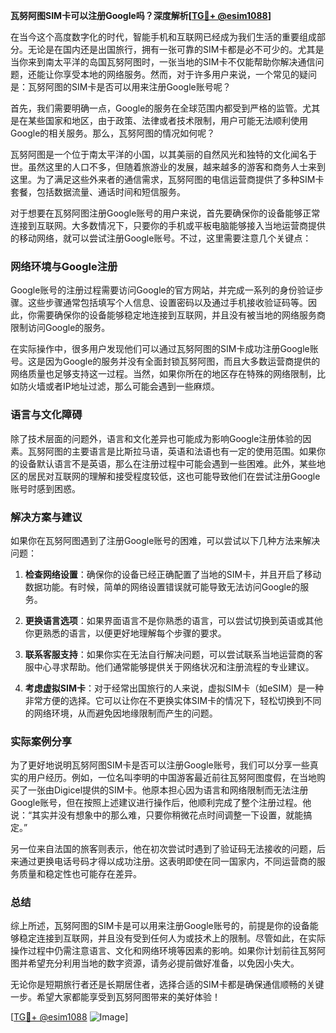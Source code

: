 **瓦努阿图SIM卡可以注册Google吗？深度解析[[TG💪+ @esim1088](https://t.me/s/esim1088)]**

在当今这个高度数字化的时代，智能手机和互联网已经成为我们生活的重要组成部分。无论是在国内还是出国旅行，拥有一张可靠的SIM卡都是必不可少的。尤其是当你来到南太平洋的岛国瓦努阿图时，一张当地的SIM卡不仅能帮助你解决通信问题，还能让你享受本地的网络服务。然而，对于许多用户来说，一个常见的疑问是：瓦努阿图的SIM卡是否可以用来注册Google账号呢？

首先，我们需要明确一点，Google的服务在全球范围内都受到严格的监管。尤其是在某些国家和地区，由于政策、法律或者技术限制，用户可能无法顺利使用Google的相关服务。那么，瓦努阿图的情况如何呢？

瓦努阿图是一个位于南太平洋的小国，以其美丽的自然风光和独特的文化闻名于世。虽然这里的人口不多，但随着旅游业的发展，越来越多的游客和商务人士来到这里。为了满足这些外来者的通信需求，瓦努阿图的电信运营商提供了多种SIM卡套餐，包括数据流量、通话时间和短信服务。

对于想要在瓦努阿图注册Google账号的用户来说，首先要确保你的设备能够正常连接到互联网。大多数情况下，只要你的手机或平板电脑能够接入当地运营商提供的移动网络，就可以尝试注册Google账号。不过，这里需要注意几个关键点：

### 网络环境与Google注册

Google账号的注册过程需要访问Google的官方网站，并完成一系列的身份验证步骤。这些步骤通常包括填写个人信息、设置密码以及通过手机接收验证码等。因此，你需要确保你的设备能够稳定地连接到互联网，并且没有被当地的网络服务商限制访问Google的服务。

在实际操作中，很多用户发现他们可以通过瓦努阿图的SIM卡成功注册Google账号。这是因为Google的服务并没有全面封锁瓦努阿图，而且大多数运营商提供的网络质量也足够支持这一过程。当然，如果你所在的地区存在特殊的网络限制，比如防火墙或者IP地址过滤，那么可能会遇到一些麻烦。

### 语言与文化障碍

除了技术层面的问题外，语言和文化差异也可能成为影响Google注册体验的因素。瓦努阿图的主要语言是比斯拉马语，英语和法语也有一定的使用范围。如果你的设备默认语言不是英语，那么在注册过程中可能会遇到一些困难。此外，某些地区的居民对互联网的理解和接受程度较低，这也可能导致他们在尝试注册Google账号时感到困惑。

### 解决方案与建议

如果你在瓦努阿图遇到了注册Google账号的困难，可以尝试以下几种方法来解决问题：

1. **检查网络设置**：确保你的设备已经正确配置了当地的SIM卡，并且开启了移动数据功能。有时候，简单的网络设置错误就可能导致无法访问Google的服务。

2. **更换语言选项**：如果界面语言不是你熟悉的语言，可以尝试切换到英语或其他你更熟悉的语言，以便更好地理解每个步骤的要求。

3. **联系客服支持**：如果你实在无法自行解决问题，可以尝试联系当地运营商的客服中心寻求帮助。他们通常能够提供关于网络状况和注册流程的专业建议。

4. **考虑虚拟SIM卡**：对于经常出国旅行的人来说，虚拟SIM卡（如eSIM）是一种非常方便的选择。它可以让你在不更换实体SIM卡的情况下，轻松切换到不同的网络环境，从而避免因地缘限制而产生的问题。

### 实际案例分享

为了更好地说明瓦努阿图SIM卡是否可以注册Google账号，我们可以分享一些真实的用户经历。例如，一位名叫李明的中国游客最近前往瓦努阿图度假，在当地购买了一张由Digicel提供的SIM卡。他原本担心因为语言和网络限制而无法注册Google账号，但在按照上述建议进行操作后，他顺利完成了整个注册过程。他说：“其实并没有想象中的那么难，只要你稍微花点时间调整一下设置，就能搞定。”

另一位来自法国的旅客则表示，他在初次尝试时遇到了验证码无法接收的问题，后来通过更换电话号码才得以成功注册。这表明即使在同一国家内，不同运营商的服务质量和稳定性也可能存在差异。

### 总结

综上所述，瓦努阿图的SIM卡是可以用来注册Google账号的，前提是你的设备能够稳定连接到互联网，并且没有受到任何人为或技术上的限制。尽管如此，在实际操作过程中仍需注意语言、文化和网络环境等因素的影响。如果你计划前往瓦努阿图并希望充分利用当地的数字资源，请务必提前做好准备，以免因小失大。

无论你是短期旅行者还是长期居住者，选择合适的SIM卡都是确保通信顺畅的关键一步。希望大家都能享受到瓦努阿图带来的美好体验！

[[TG💪+ @esim1088](https://t.me/s/esim1088) ![Image](https://i.postimg.cc/4NQfJmqS/Snipaste-2025-05-13-00-14-12.png)]